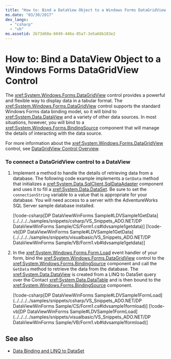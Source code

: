 ```yaml
---
title: "How to: Bind a DataView Object to a Windows Forms DataGridView Control"
ms.date: "03/30/2017"
dev_langs: 
  - "csharp"
  - "vb"
ms.assetid: 2b73d60a-6049-446a-85a7-3e5a68b183e2
---
```

# How to: Bind a DataView Object to a Windows Forms DataGridView Control
The <xref:System.Windows.Forms.DataGridView> control provides a powerful and flexible way to display data in a tabular format. The <xref:System.Windows.Forms.DataGridView> control supports the standard Windows Forms data binding model, so it will bind to <xref:System.Data.DataView> and a variety of other data sources. In most situations, however, you will bind to a <xref:System.Windows.Forms.BindingSource> component that will manage the details of interacting with the data source.  
  
 For more information about the <xref:System.Windows.Forms.DataGridView> control, see [DataGridView Control Overview](../../winforms/controls/datagridview-control-overview-windows-forms.md).  
  
### To connect a DataGridView control to a DataView  
  
1. Implement a method to handle the details of retrieving data from a database. The following code example implements a `GetData` method that initializes a <xref:System.Data.SqlClient.SqlDataAdapter> component and uses it to fill a <xref:System.Data.DataSet>. Be sure to set the `connectionString` variable to a value that is appropriate for your database. You will need access to a server with the AdventureWorks SQL Server sample database installed.  
  
     [!code-csharp[DP DataViewWinForms Sample#LDVSample1GetData](../../../../samples/snippets/csharp/VS_Snippets_ADO.NET/DP DataViewWinForms Sample/CS/Form1.cs#ldvsample1getdata)]
     [!code-vb[DP DataViewWinForms Sample#LDVSample1GetData](../../../../samples/snippets/visualbasic/VS_Snippets_ADO.NET/DP DataViewWinForms Sample/VB/Form1.vb#ldvsample1getdata)]  
  
2. In the <xref:System.Windows.Forms.Form.Load> event handler of your form, bind the <xref:System.Windows.Forms.DataGridView> control to the <xref:System.Windows.Forms.BindingSource> component and call the `GetData` method to retrieve the data from the database. The <xref:System.Data.DataView> is created from a LINQ to DataSet query over the Contact <xref:System.Data.DataTable> and is then bound to the <xref:System.Windows.Forms.BindingSource> component.  
  
     [!code-csharp[DP DataViewWinForms Sample#LDVSample1FormLoad](../../../../samples/snippets/csharp/VS_Snippets_ADO.NET/DP DataViewWinForms Sample/CS/Form1.cs#ldvsample1formload)]
     [!code-vb[DP DataViewWinForms Sample#LDVSample1FormLoad](../../../../samples/snippets/visualbasic/VS_Snippets_ADO.NET/DP DataViewWinForms Sample/VB/Form1.vb#ldvsample1formload)]  
  
## See also

- [Data Binding and LINQ to DataSet](data-binding-and-linq-to-dataset.md)
